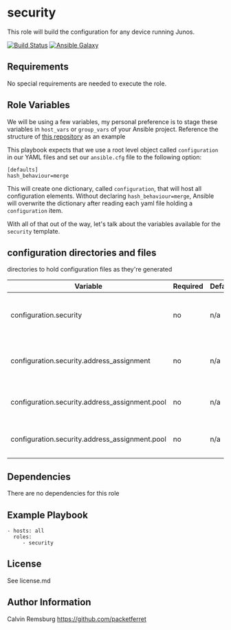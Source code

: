 security
=========

This role will build the configuration for any device running Junos.

[![Build Status](https://travis-ci.com/packetferret/juniper_build_config.svg?branch=master)](https://travis-ci.com/packetferret/juniper_build_config)
[![Ansible Galaxy](https://galaxy.ansible.com/packetferret/juniper_build_config)](https://galaxy.ansible.com/packetferret/juniper_build_config)


Requirements
------------

No special requirements are needed to execute the role.

Role Variables
--------------

We will be using a few variables, my personal preference is to stage these variables in `host_vars` or `group_vars` of your Ansible project. Reference the structure of [this repository](https://github.com/packetferret/Ansible-Campus-Fabric-Core-Distribution-CRB/tree/master/files/ansible) as an example

This playbook expects that we use a root level object called `configuration` in our YAML files and set our `ansible.cfg` file to the following option: 

```
[defaults]
hash_behaviour=merge
```

This will create one dictionary, called `configuration`, that will host all configuration elements. Without declaring `hash_behaviour=merge`, Ansible will overwrite the dictionary after reading each yaml file holding a `configuration` item.

With all of that out of the way, let's talk about the variables available for the `security` template.

## configuration directories and files

 directories to hold configuration files as they're generated

| Variable | Required | Default | Choices | Comments |
|---|---|---|---|---|
| configuration.security | no | n/a | n/a | dictionary that hosts all access-related items |
| configuration.security.address_assignment | no | n/a | n/a | dictionary that hosts all DHCP related items |
| configuration.security.address_assignment.pool | no | n/a | n/a | dictionary that hosts all DHCP pool items |
| configuration.security.address_assignment.pool | no | n/a | n/a | dictionary that hosts all DHCP pool items |

Dependencies
------------

There are no dependencies for this role

Example Playbook
----------------


    - hosts: all
      roles:
         - security

License
-------

See license.md

Author Information
------------------

Calvin Remsburg
https://github.com/packetferret
